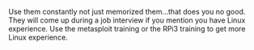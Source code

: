 Use them constantly not just memorized them...that does you no good. They will come up during a job interview if you mention you have Linux experience. Use the metasploit training or the RPi3 training to get more Linux experience.
